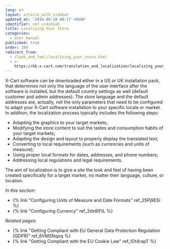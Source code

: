 ```yaml
---
lang: en
layout: article_with_sidebar
updated_at: '2016-09-28 00:17 +0400'
identifier: ref_cc4sCpa5
title: Localizing Your Store
categories:
  - User manual
published: true
order: 100
redirect_from:
  - /look_and_feel/localizing_your_store.html
  - >-
    https://kb.x-cart.com/translation_and_localization/localizing_your_store.html
---
```

X-Cart software can be downloaded either in a US or UK installation pack, that determines not only the language of the user interface after the software is installed, but the default country settings as well (default customer and admin addresses). The store language and the default addresses are, actually, not the only parameters that need to be configured to adapt your X-Cart software installation to your specific locale or market. In addition, the localization process typically includes the following steps:

- Adapting the graphics to your target markets;
- Modifying the store content to suit the tastes and consumption habits of your target markets;
- Adapting the design and layout to properly display the translated text;
- Converting to local requirements (such as currencies and units of measure);
- Using proper local formats for dates, addresses, and phone numbers;
- Addressing local regulations and legal requirements.

The aim of localization is to give a site the look and feel of having been created specifically for a target market, no matter their language, culture, or location.

_In this section:_
*  {% link "Configuring Units of Measure and Date Formats" ref_25Pj9ESi %}
*  {% link "Configuring Currency" ref_2dx6iFtL %}

_Related pages:_ 

*  {% link "Getting Compliant with EU General Data Protection Regulation (GDPR)" ref_6VMSNqoq %}
*  {% link "Getting Compliant with the EU Cookie Law" ref_IOt4rapT %}
